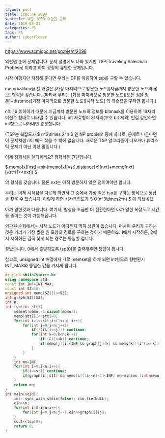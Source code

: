 ```yaml
---
layout: post
title: icpc.me 2098
subtitle: 백준 2098 외판원 순회
date: 2019-08-31
categories: PS
tags: PS
author: cyberflower
---
```


<https://www.acmicpc.net/problem/2098>

외판원 순회 문제입니다. 문제 설명에도 나와 있지만 TSP(Traveling Salesman Problem) 이라고 하여 굉장히 유명한 문제입니다.

시작 여행지만 지정해 준다면 우리는 DP를 이용하여 tsp를 구할 수 있습니다.

memoization을 할 배열은 [가장 마지막으로 방문한 노드][지금까지 방문한 노드의 정보] 형식을 갖습니다. (따라서 우리는 [가장 마지막으로 방문한 노드][모든 점을 방문]+distance[가장 마지막으로 방문한 노드][시작 노드] 의 최솟값을 구하면 됩니다.)

n이 16 이하이기 때문에 지금까지 방문한 노드의 정보를 bitmask를 이용하여 16자리 이진수 형태로 나타낼 수 있습니다. int 자료형이 31자리(부호 bit 제외) 인걸 감안하면 int형으로 나타내면 충분합니다.

(TSP는 복잡도가 $ n^2\times 2^n $ 인 NP problem 중에 하나로, 문제로 나온다면 이 문제처럼 n이 매우 작을 수 밖에 없습니다. 새로운 TSP 알고리즘이 나오거나 휴리스틱 문제가 아닌 이상 말입니다.)

이제 점화식을 살펴볼까요? 점화식은 간단합니다.

$ memo[x][vst]=min(memo[x][vst],distance[x][nxt]+memo[nxt][vst^(1<<nxt]) $

의 형식을 갖습니다. 물론 nxt는 아직 방문하지 않은 점이여야만 합니다.

우리는 이제 시작점을 다르게 하면서 그 중에서 가장 작은 tsp를 구하는 방식으로 정답을 찾을 수 있습니다. 이렇게 하면 시간복잡도가 $ O(n^3\times2^n) $ 이 되겠네요.

아까 말한것과 다릅니다. 여기서, 발상을 조금만 더 전환한다면 아까 말한 복잡도로 시간을 줄이는 것이 가능해집니다.

외판원 순회에서는 시작 노드가 어디든지 딱히 상관이 없습니다. 어차피 우리가 구하는 것은 거리가 가장 짧은 원 모양의 경로를 구하는 것이기 때문이죠. 1에서 시작하든, 2에서 시작하든 결국 찾게 되는 경로는 동일할 겁니다.

끝났습니다. 0에서 출발하도록 tsp(0)을 출력해주면 정답이 됩니다.

참고로, unsigned int 배열에서 -1로 memset을 하게 되면 int형으로 형변환시 INT_MAX와 동일한 값을 가지게 됩니다.

```cpp
#include<bits/stdc++.h>
using namespace std;
const int INF=INT_MAX;
const int SZ=18;
unsigned int memo[SZ][1<<SZ];
int graph[SZ][SZ];
int n;
int tsp(int stt){
	memset(memo,-1,sizeof(memo));
	memo[stt][1<<stt]=0;
	for(int i=1<<stt;i<(1<<n);i++){
		for(int j=0;j<n;j++){
			if(!(i&(1<<j))) continue;
			for(int k=0;k<n;k++){
				if(i&(1<<k)) continue;
				if(memo[j][i]<INF && graph[j][k] && memo[k][(i^(1<<k))]>memo[j][i]+graph[j][k]) memo[k][(i^(1<<k))]=memo[j][i]+graph[j][k];
			}
		}
	}
	int mn=INF;
	for(int i=0;i<n;i++){
		if(i==stt) continue;
		if(graph[i][stt] && memo[i][(1<<n)-1]<INF) mn=min(mn,(int)memo[i][(1<<n)-1]+graph[i][stt]);
	}
	return mn;
}
int main(void){
	ios::sync_with_stdio(false); cin.tie(NULL);
	cin>>n;
	for(int i=0;i<n;i++){
		for(int j=0;j<n;j++) cin>>graph[i][j];
	}
	cout<<tsp(0);
	return 0;
}
```
